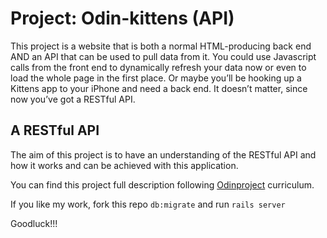# Project: Odin-kittens (API)

This project is a website that is both a normal HTML-producing back end AND an API that can be used to pull data from it.
You could use Javascript calls from the front end to dynamically refresh your data now or even to load the whole page in the first place. Or maybe you’ll be hooking up a Kittens app to your iPhone and need a back end. It doesn’t matter, since now you’ve got a RESTful API.

## A RESTful API
The aim of this project is to have an understanding of the RESTful API and how it works and can be achieved with this application.

You can find this project full description following [Odinproject](https://www.theodinproject.com/lessons/apis) curriculum.

If you like my work, fork this repo `db:migrate` and run `rails server`

Goodluck!!!
